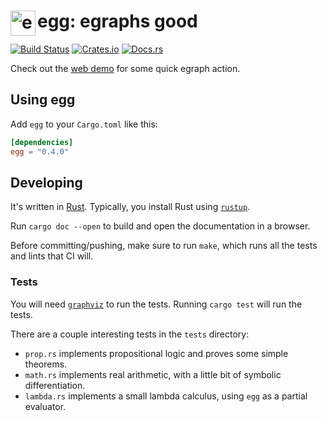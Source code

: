 # <img src="doc/egg.svg" alt="egg logo" height="40" align="left"> egg: egraphs good

[![Build Status](https://github.com/mwillsey/egg/workflows/Build%20and%20Test/badge.svg?branch=master)](https://github.com/mwillsey/egg/actions)
[![Crates.io](https://img.shields.io/crates/v/egg.svg)](https://crates.io/crates/egg)
[![Docs.rs](https://docs.rs/egg/badge.svg)](https://docs.rs/egg/)

Check out the [web demo](https://mwillsey.com/stuff/egg) for some quick egraph action.

## Using egg

Add `egg` to your `Cargo.toml` like this:
```toml
[dependencies]
egg = "0.4.0"
```

## Developing

It's written in [Rust](https://www.rust-lang.org/).
Typically, you install Rust using [`rustup`](https://www.rust-lang.org/tools/install).

Run `cargo doc --open` to build and open the documentation in a browser.

Before committing/pushing, make sure to run `make`, which runs all the tests and lints that CI will.

### Tests

You will need [`graphviz`](https://www.graphviz.org/download/) to run the tests.
Running `cargo test` will run the tests.

There are a couple interesting tests in the `tests` directory:

- `prop.rs` implements propositional logic and proves some simple
  theorems.
- `math.rs` implements real arithmetic, with a little bit of symbolic differentiation.
- `lambda.rs` implements a small lambda calculus, using `egg` as a partial evaluator.
